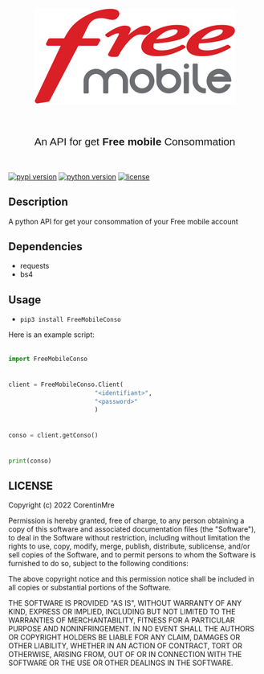 <br>
<p align="center"><img width="400" alt="Logo" src="https://raw.githubusercontent.com/CorentinMre/FreeMobileConso/main/images/logo.png"></a></p>

<br/>


<h2 style="font-family: sans-serif; font-weight: normal;" align="center">An API for get<strong> Free mobile </strong>Consommation</h2>


<br/>


[![pypi version](https://img.shields.io/pypi/v/FreeMobileConso.svg)](https://pypi.org/project/FreeMobileConso/)
[![python version](https://img.shields.io/pypi/pyversions/FreeMobileConso.svg)](https://pypi.org/project/FreeMobileConso/)
[![license](https://img.shields.io/pypi/l/FreeMobileConso.svg)](https://pypi.org/project/FreeMobileConso/)

## Description
A python API for get your consommation of your Free mobile account


## Dependencies

- requests
- bs4

## Usage


- `pip3 install FreeMobileConso`

Here is an example script:

```python

import FreeMobileConso


client = FreeMobileConso.Client(
                        "<identifiant>",
                        "<password>"
                        )


conso = client.getConso()


print(conso)

```


## LICENSE

Copyright (c) 2022 CorentinMre

Permission is hereby granted, free of charge, to any person obtaining a copy
of this software and associated documentation files (the "Software"), to deal
in the Software without restriction, including without limitation the rights
to use, copy, modify, merge, publish, distribute, sublicense, and/or sell
copies of the Software, and to permit persons to whom the Software is
furnished to do so, subject to the following conditions:

The above copyright notice and this permission notice shall be included in all
copies or substantial portions of the Software.

THE SOFTWARE IS PROVIDED "AS IS", WITHOUT WARRANTY OF ANY KIND, EXPRESS OR
IMPLIED, INCLUDING BUT NOT LIMITED TO THE WARRANTIES OF MERCHANTABILITY,
FITNESS FOR A PARTICULAR PURPOSE AND NONINFRINGEMENT. IN NO EVENT SHALL THE
AUTHORS OR COPYRIGHT HOLDERS BE LIABLE FOR ANY CLAIM, DAMAGES OR OTHER
LIABILITY, WHETHER IN AN ACTION OF CONTRACT, TORT OR OTHERWISE, ARISING FROM,
OUT OF OR IN CONNECTION WITH THE SOFTWARE OR THE USE OR OTHER DEALINGS IN THE
SOFTWARE.
